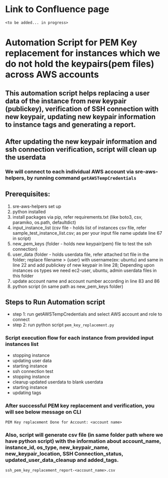 # Link to Confluence page 
    <to be added... in progress>

# Automation Script for PEM Key replacement for instances which we do not hold the  keypairs(pem files) across AWS accounts

## This automation script helps replacing a user data of the instance from new keypair (publickey), verification of SSH connection with new keypair, updating new keypair information to instance tags and generating a report. 
## After updating the new keypair information and ssh connection verification, script will clean up the userdata

### We will connect to each individual AWS account via sre-aws-helpers, by running command ```getAWSTempCredentials```

## Prerequisites: 

1. sre-aws-helpers set up
2. python installed
3. install packages via pip, refer requirements.txt (like boto3, csv, paramiko, os.path, defaultdict)
4. input_instance_list (csv file - holds list of instances csv file, refer sample_test_instance_list.csv; as per your input file name update  line 67 in script) 
5. new_pem_keys (folder - holds new keypair(pem) file to test the ssh connection)
6. user_data (folder - holds userdata file, refer attached txt file in the folder; replace filename > {user} with username(ex: ubuntu) and same in line 22 and add publickey of new keypair in line 28; Depending upon instances os types we need ec2-user, ubuntu, admin userdata files in this folder
7. update account name and account number according in line 83 and 86
8. python script (in same path as new_pem_keys folder) 

## Steps to Run Automation script
* step 1: run getAWSTempCredentials and select AWS account and role to connect
* step 2: run python script ```pem_key_replacement.py```

### Script execution flow for each instance from provided input instances list
* stopping instance
* updating user data
* starting instance
* ssh connection test
* stopping instance
* clearup updated userdata to blank userdata
* starting instance
* updating tags

### After successful PEM key replacement and verification, you will see below message on CLI
```PEM Key replacement Done for Account: <account name>```

### Also, script will generate csv file (in same folder path where we have python script) with the information about account_name, instance_id, os_type, new_keypair_name, new_keypair_location, SSH Connection_status, updated_user_data_cleanup and added_tags.
```ssh_pem_key_replacement_report-<account_name>.csv```
